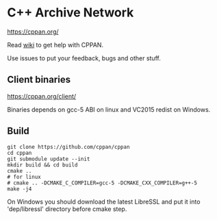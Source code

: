 # C++ Archive Network

https://cppan.org/

Read [wiki](https://github.com/cppan/cppan/wiki) to get help with CPPAN.

Use issues to put your feedback, bugs and other stuff.

## Client binaries

https://cppan.org/client/

Binaries depends on gcc-5 ABI on linux and VC2015 redist on Windows.

## Build

    git clone https://github.com/cppan/cppan
    cd cppan
    git submodule update --init
    mkdir build && cd build
    cmake ..
    # for linux
    # cmake .. -DCMAKE_C_COMPILER=gcc-5 -DCMAKE_CXX_COMPILER=g++-5
    make -j4

On Windows you should download the latest LibreSSL and put it into 'dep/libressl' directory before cmake step.
